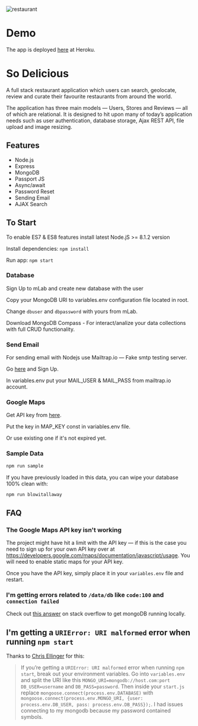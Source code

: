 ![restaurant](https://user-images.githubusercontent.com/13827656/27386429-7c5be802-569e-11e7-841e-782305cc3520.jpg)

# Demo

The app is deployed [here](https://tranquil-oasis-73683.herokuapp.com/) at Heroku.

# So Delicious
A full stack restaurant application which users can search, geolocate, review and curate their favourite restaurants from around the world.

The application has three main models — Users, Stores and Reviews — all of which are relational. It is designed to hit upon many of today’s application needs such as user authentication, database storage, Ajax REST API, file upload and image resizing.

## Features

- Node.js
- Express
- MongoDB
- Passport JS
- Async/await
- Password Reset
- Sending Email
- AJAX Search

## To Start

To enable ES7 & ES8 features install latest Node.jS >= 8.1.2 version

Install dependencies: ```npm install```

Run app: ```npm start```

### Database

Sign Up to mLab and create new database with the user

Copy your MongoDB URI to variables.env configuration file located in root.

Change ```dbuser``` and ```dbpassword``` with yours from mLab.

Download MongoDB Compass - For interact/analize your data collections with full CRUD functionality.
### Send Email

For sending email with Nodejs use Mailtrap.io — Fake smtp testing server.

Go [here](https://mailtrap.io/) and Sign Up.

In variables.env put your MAIL_USER & MAIL_PASS from mailtrap.io account.
### Google Maps

Get API key from [here](https://developers.google.com/maps/documentation/javascript/get-api-key).

Put the key in MAP_KEY const in variables.env file.

Or use existing one if it's not expired yet.

### Sample Data

```bash
npm run sample
```

If you have previously loaded in this data, you can wipe your database 100% clean with:

```bash
npm run blowitallaway
```

## FAQ

### The Google Maps API key isn't working

The project might have hit a limit with the API key — if this is the case you need to sign up for your own API key over at <https://developers.google.com/maps/documentation/javascript/usage>. You will need to enable static maps for your API key.

Once you have the API key, simply place it in your `variables.env` file and restart.

### I'm getting errors related to `/data/db` like `code:100` and `connection failed`

Check out [this answer](https://stackoverflow.com/questions/7948789/mongodb-mongod-complains-that-there-is-no-data-db-folder#answer-7948986) on stack overflow to get mongoDB running locally.

## I'm getting a `URIError: URI malformed` error when running `npm start`

Thanks to [Chris Ellinger](https://twitter.com/devoidofgenius) for this:

> If you’re getting a `URIError: URI malformed` error when running `npm start`, break out your environment variables. Go into `variables.env` and split the URI like this `MONGO_URI=mongodb://host.com:port` `DB_USER=username` and `DB_PASS=password`. Then inside your `start.js` replace `mongoose.connect(process.env.DATABASE)` with `mongoose.connect(process.env.MONGO_URI, {user: process.env.DB_USER, pass: process.env.DB_PASS});`. I had issues connecting to my mongodb because my password contained symbols.
